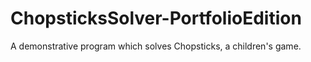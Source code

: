 # ChopsticksSolver-PortfolioEdition
A demonstrative program which solves Chopsticks, a children's game.
